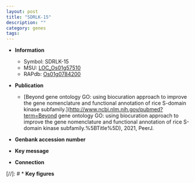 ```yaml
---
layout: post
title: "SDRLK-15"
description: ""
category: genes
tags: 
---
```


* **Information**  
    + Symbol: SDRLK-15  
    + MSU: [LOC_Os01g57510](http://rice.uga.edu/cgi-bin/ORF_infopage.cgi?orf=LOC_Os01g57510)  
    + RAPdb: [Os01g0784200](http://rapdb.dna.affrc.go.jp/viewer/gbrowse_details/irgsp1?name=Os01g0784200)  

* **Publication**  
    + [Beyond gene ontology GO: using biocuration approach to improve the gene nomenclature and functional annotation of rice S-domain kinase subfamily.](http://www.ncbi.nlm.nih.gov/pubmed?term=Beyond gene ontology GO: using biocuration approach to improve the gene nomenclature and functional annotation of rice S-domain kinase subfamily.%5BTitle%5D), 2021, PeerJ.

* **Genbank accession number**  

* **Key message**  

* **Connection**  

[//]: # * **Key figures**  


